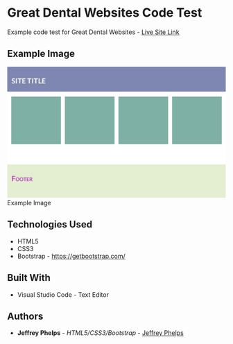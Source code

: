 # Great Dental Websites Code Test
Example code test for Great Dental Websites - [Live Site Link](https://jeffreyphelps.github.io/Great-Dental-Websites-Code-Test/)

## Example Image

![Screen shot](GDWCodeTest.jpg)
Example Image

## Technologies Used
- HTML5
- CSS3
- Bootstrap - https://getbootstrap.com/

## Built With

* Visual Studio Code - Text Editor

## Authors

* **Jeffrey Phelps** - *HTML5/CSS3/Bootstrap* - [Jeffrey Phelps](https://github.com/JeffreyPhelps)


